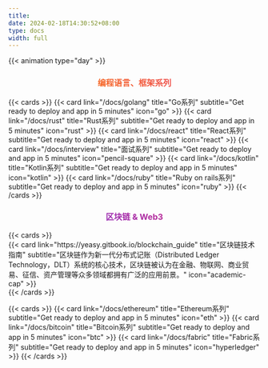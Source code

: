 ```yaml
---
title:
date: 2024-02-18T14:30:52+08:00
type: docs
width: full
---
```


{{< animation type="day" >}}

<h3 align="center" style="background: linear-gradient(45deg, #ff8a00, #e52e71);font-weight: bolder;background-clip: text;color: transparent;">编程语言、框架系列</h3>
{{< cards >}}
{{< card link="/docs/golang" title="Go系列" subtitle="Get ready to deploy and app in 5 minutes" icon="go" >}}
{{< card link="/docs/rust" title="Rust系列" subtitle="Get ready to deploy and app in 5 minutes" icon="rust" >}}
{{< card link="/docs/react" title="React系列" subtitle="Get ready to deploy and app in 5 minutes" icon="react" >}}
{{< card link="/docs/interview" title="面试系列" subtitle="Get ready to deploy and app in 5 minutes" icon="pencil-square" >}}
{{< card link="/docs/kotlin" title="Kotlin系列" subtitle="Get ready to deploy and app in 5 minutes" icon="kotlin" >}}
{{< card link="/docs/ruby" title="Ruby on rails系列" subtitle="Get ready to deploy and app in 5 minutes" icon="ruby" >}}
{{< /cards >}}

<h3 align="center" style="background: linear-gradient(45deg, #6d28d9, #e52e71);font-weight: bolder;background-clip: text;color: transparent;">区块链 & Web3</h3>
{{< cards >}}
<div style="grid-column: 1 / span 2">
{{< card link="https://yeasy.gitbook.io/blockchain_guide" title="区块链技术指南" subtitle="区块链作为新一代分布式记账（Distributed Ledger Technology，DLT）系统的核心技术，区块链被认为在金融、物联网、商业贸易、征信、资产管理等众多领域都拥有广泛的应用前景。" icon="academic-cap" >}}
</div>
{{< /cards >}}

{{< cards >}}
{{< card link="/docs/ethereum" title="Ethereum系列" subtitle="Get ready to deploy and app in 5 minutes" icon="eth" >}}
{{< card link="/docs/bitcoin" title="Bitcoin系列" subtitle="Get ready to deploy and app in 5 minutes" icon="btc" >}}
{{< card link="/docs/fabric" title="Fabric系列" subtitle="Get ready to deploy and app in 5 minutes" icon="hyperledger" >}}
{{< /cards >}}
